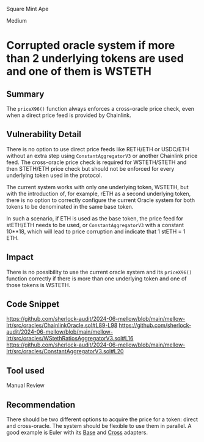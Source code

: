 Square Mint Ape

Medium

# Corrupted oracle system if more than 2 underlying tokens are used and one of them is WSTETH

## Summary

The `priceX96()` function always enforces a cross-oracle price check, even when a direct price feed is provided by Chainlink.

## Vulnerability Detail

There is no option to use direct price feeds like RETH/ETH or USDC/ETH without an extra step using `ConstantAggregatorV3` or another Chainlink price feed. The cross-oracle price check is required for WSTETH/STETH and then STETH/ETH price check but should not be enforced for every underlying token used in the protocol.

The current system works with only one underlying token, WSTETH, but with the introduction of, for example, rETH as a second underlying token, there is no option to correctly configure the current Oracle system for both tokens to be denominated in the same base token.

In such a scenario, if ETH is used as the base token, the price feed for stETH/ETH needs to be used, or `ConstantAggregatorV3` with a constant 10**18, which will lead to price corruption and indicate that 1 stETH = 1 ETH.

## Impact

There is no possibility to use the current oracle system and its `priceX96()` function correctly if there is more than one underlying token and one of those tokens is WSTETH.

## Code Snippet

https://github.com/sherlock-audit/2024-06-mellow/blob/main/mellow-lrt/src/oracles/ChainlinkOracle.sol#L89-L98
https://github.com/sherlock-audit/2024-06-mellow/blob/main/mellow-lrt/src/oracles/WStethRatiosAggregatorV3.sol#L16
https://github.com/sherlock-audit/2024-06-mellow/blob/main/mellow-lrt/src/oracles/ConstantAggregatorV3.sol#L20

## Tool used

Manual Review

## Recommendation

There should be two different options to acquire the price for a token: direct and cross-oracle. The system should be flexible to use them in parallel. A good example is Euler with its [Base](https://github.com/euler-xyz/euler-price-oracle/blob/master/src/adapter/BaseAdapter.sol) and [Cross](https://github.com/euler-xyz/euler-price-oracle/blob/master/src/adapter/CrossAdapter.sol) adapters.